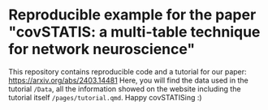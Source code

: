# Reproducible example for the paper "covSTATIS: a multi-table technique for network neuroscience"

This repository contains reproducible code and a tutorial for our paper: https://arxiv.org/abs/2403.14481
Here, you will find the data used in the tutorial `/Data`, all the information showed on the website including the tutorial itself `/pages/tutorial.qmd`.
Happy covSTATISing :)
